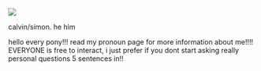 <img src="https://i.ibb.co/8DZNnbmz/RENTRY-IMG-SIMON.jpg">
<p></p>calvin/simon. he him</p>

<p>hello every pony!!! read my pronoun page for more information about me!!!! EVERYONE is free to interact, i just prefer if you dont start asking really personal questions 5 sentences in!!</p>
